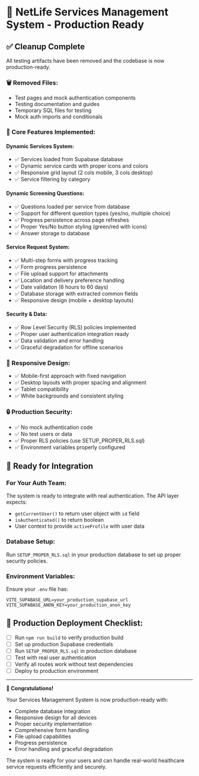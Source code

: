 # 🚀 NetLife Services Management System - Production Ready

## ✅ **Cleanup Complete**

All testing artifacts have been removed and the codebase is now production-ready.

### **🗑️ Removed Files:**
- Test pages and mock authentication components
- Testing documentation and guides
- Temporary SQL files for testing
- Mock auth imports and conditionals

### **🔧 Core Features Implemented:**

#### **Dynamic Services System:**
- ✅ Services loaded from Supabase database
- ✅ Dynamic service cards with proper icons and colors
- ✅ Responsive grid layout (2 cols mobile, 3 cols desktop)
- ✅ Service filtering by category

#### **Dynamic Screening Questions:**
- ✅ Questions loaded per service from database
- ✅ Support for different question types (yes/no, multiple choice)
- ✅ Progress persistence across page refreshes
- ✅ Proper Yes/No button styling (green/red with icons)
- ✅ Answer storage to database

#### **Service Request System:**
- ✅ Multi-step forms with progress tracking
- ✅ Form progress persistence
- ✅ File upload support for attachments
- ✅ Location and delivery preference handling
- ✅ Date validation (6 hours to 60 days)
- ✅ Database storage with extracted common fields
- ✅ Responsive design (mobile + desktop layouts)

#### **Security & Data:**
- ✅ Row Level Security (RLS) policies implemented
- ✅ Proper user authentication integration ready
- ✅ Data validation and error handling
- ✅ Graceful degradation for offline scenarios

### **📱 Responsive Design:**
- ✅ Mobile-first approach with fixed navigation
- ✅ Desktop layouts with proper spacing and alignment
- ✅ Tablet compatibility
- ✅ White backgrounds and consistent styling

### **🔒 Production Security:**
- ✅ No mock authentication code
- ✅ No test users or data
- ✅ Proper RLS policies (use SETUP_PROPER_RLS.sql)
- ✅ Environment variables properly configured

## 🎯 **Ready for Integration**

### **For Your Auth Team:**
The system is ready to integrate with real authentication. The API layer expects:
- `getCurrentUser()` to return user object with `id` field
- `isAuthenticated()` to return boolean
- User context to provide `activeProfile` with user data

### **Database Setup:**
Run `SETUP_PROPER_RLS.sql` in your production database to set up proper security policies.

### **Environment Variables:**
Ensure your `.env` file has:
```
VITE_SUPABASE_URL=your_production_supabase_url
VITE_SUPABASE_ANON_KEY=your_production_anon_key
```

## 🚀 **Production Deployment Checklist:**

- [ ] Run `npm run build` to verify production build
- [ ] Set up production Supabase credentials
- [ ] Run `SETUP_PROPER_RLS.sql` in production database
- [ ] Test with real user authentication
- [ ] Verify all routes work without test dependencies
- [ ] Deploy to production environment

---

**🎉 Congratulations!**

Your Services Management System is now production-ready with:
- Complete database integration
- Responsive design for all devices  
- Proper security implementation
- Comprehensive form handling
- File upload capabilities
- Progress persistence
- Error handling and graceful degradation

The system is ready for your users and can handle real-world healthcare service requests efficiently and securely.